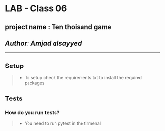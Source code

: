 # LAB - Class 06

## project name : Ten thoisand game

## **_Author: Amjad alsayyed_**

---

## Setup

> - To setup check the requirements.txt to install the required packages

## Tests

### How do you run tests?

> - You need to run pytest in the tirmenal
